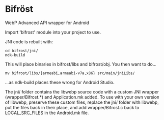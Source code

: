 # Bifröst
WebP Advanced API wrapper for Android

Import 'bifrost' module into your project to use.

JNI code is rebuilt with:
```
cd bifrost/jni/
ndk-build
```

This will place binaries in bifrost/libs and bifrost/obj. You then want to do...

```
mv bifrost/libs/{armeabi,armeabi-v7a,x86} src/main/jniLibs/
```

...as ndk-build places these wrong for Android Studio.

The jni/ folder contains the libwebp source code with a custom JNI wrapper (wrapper/Bifrost.*) and Application.mk added. To use with your own version of libwebp, preserve these custom files, replace the jni/ folder with libwebp, put the files back in their place, and add wrapper/Bifrost.c back to LOCAL_SRC_FILES in the Android.mk file.
